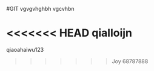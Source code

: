 #GIT
vgvgvhghbh
vgcvhbn


<<<<<<< HEAD
         qialloijn
=======

qiaoahaiwu123
>>>>>>> Joy
         68787888